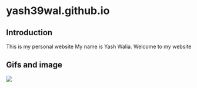 # yash39wal.github.io

## Introduction
This is my personal website
My name is Yash Walia. 
Welcome to my website

## Gifs and image
![](https://tenor.com/en-GB/view/chiens-funny-animals-dogs-gif-14769685843506171220.gif)